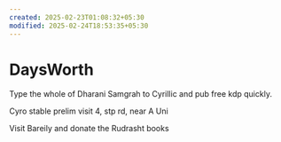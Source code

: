```yaml
---
created: 2025-02-23T01:08:32+05:30
modified: 2025-02-24T18:53:35+05:30
---
```


# DaysWorth

Type the whole of Dharani Samgrah to Cyrillic and pub free kdp quickly.

Cyro stable prelim visit 4, stp rd, near A Uni

Visit Bareily and donate the Rudrasht books
